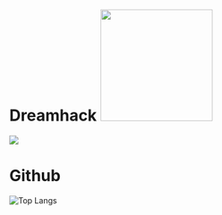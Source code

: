 # Dreamhack <img src="https://github.com/user-attachments/assets/5e571547-b799-4cda-9bf2-9eaac2d44832" width="200">
<img src="https://dreamhack-readme-stats.vercel.app/api/stats?username=Tjdmin1" />

# Github
![Top Langs](https://github-readme-stats.vercel.app/api/top-langs/?username=Tjdmin1&show_icons=true&layout=compact)
